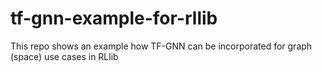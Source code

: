 # tf-gnn-example-for-rllib
This repo shows an example how TF-GNN can be incorporated for graph (space) use cases in RLlib
